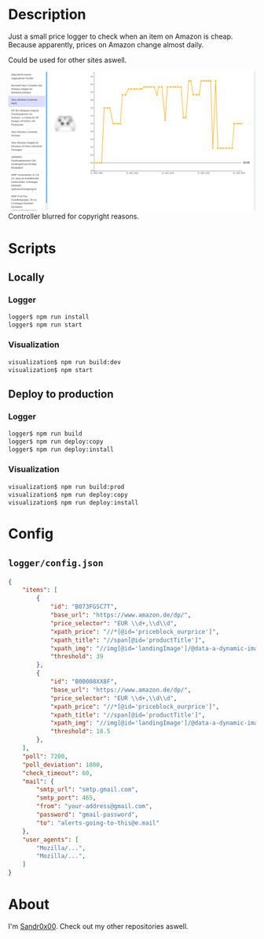 # Description

Just a small price logger to check when an item on Amazon is cheap. Because apparently, prices on Amazon change almost daily.

Could be used for other sites aswell.

![](readme.png)
Controller blurred for copyright reasons.

# Scripts

## Locally

### Logger
```shell
logger$ npm run install
logger$ npm run start
```

### Visualization
```shell
visualization$ npm run build:dev
visualization$ npm start
```

## Deploy to production

### Logger
```shell
logger$ npm run build
logger$ npm run deploy:copy
logger$ npm run deploy:install
```

### Visualization
```shell
visualization$ npm run build:prod
visualization$ npm run deploy:copy
visualization$ npm run deploy:install
```


# Config

## `logger/config.json`

```json
{
    "items": [
        {
            "id": "B073FGSC7T",
            "base_url": "https://www.amazon.de/dp/",
            "price_selector": "EUR \\d+,\\d\\d",
            "xpath_price": "//*[@id='priceblock_ourprice']",
            "xpath_title": "//span[@id='productTitle']",
            "xpath_img": "//img[@id='landingImage']/@data-a-dynamic-image",
            "threshold": 39
        },
        {
            "id": "B00008XX8F",
            "base_url": "https://www.amazon.de/dp/",
            "price_selector": "EUR \\d+,\\d\\d",
            "xpath_price": "//*[@id='priceblock_ourprice']",
            "xpath_title": "//span[@id='productTitle']",
            "xpath_img": "//img[@id='landingImage']/@data-a-dynamic-image",
            "threshold": 18.5
        },
    ],
    "poll": 7200,
    "poll_deviation": 1800,
    "check_timeout": 60,
    "mail": {
        "smtp_url": "smtp.gmail.com",
        "smtp_port": 465,
        "from": "your-address@gmail.com",
        "password": "gmail-password",
        "to": "alerts-going-to-this@e.mail"
    },
    "user_agents": [
        "Mozilla/...",
        "Mozilla/...",
    ]
}
```

# About

I'm [Sandr0x00](https://twitter.com/Sandr0x00). Check out my other repositories aswell.